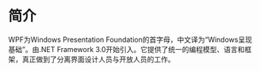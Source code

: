 # 简介

WPF为Windows Presentation Foundation的首字母，中文译为“Windows呈现基础”。由.NET Framework 3.0开始引入。它提供了统一的编程模型、语言和框架，真正做到了分离界面设计人员与开放人员的工作。
